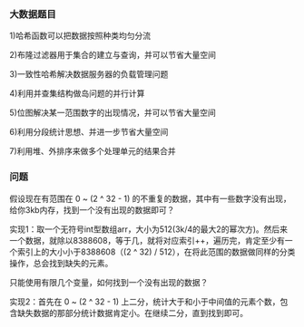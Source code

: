 ### 大数据题目
1)哈希函数可以把数据按照种类均匀分流

2)布隆过滤器用于集合的建立与查询，并可以节省大量空间

3)一致性哈希解决数据服务器的负载管理问题

4)利用并查集结构做岛问题的并行计算

5)位图解决某一范围数字的出现情况，并可以节省大量空间

6)利用分段统计思想、并进一步节省大量空间

7)利用堆、外排序来做多个处理单元的结果合并

### 问题

假设现在有范围在 0 ~ (2 ^ 32 - 1) 的不重复的数据，其中有一些数字没有出现，
给你3kb内存，找到一个没有出现的数据即可？

实现1：取一个无符号int型数组arr，大小为512(3k/4的最大2的幂次方)。然后来一个数据，就除以8388608，等于几，就将对应索引++，遍历完，肯定至少有一个索引上的大小小于8388608（(2 ^ 32) / 512），在将此范围的数据做同样的分类操作，总会找到缺失的元素。

只能使用有限几个变量，如何找到一个没有出现的数据？

实现2：首先在 0 ~ (2 ^ 32 - 1) 上二分，统计大于和小于中间值的元素个数，包含缺失数据的那部分统计数据肯定小。在继续二分，直到找到即可。
